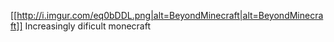 [[http://i.imgur.com/eq0bDDL.png|alt=BeyondMinecraft|alt=BeyondMinecraft]]
Increasingly dificult monecraft
